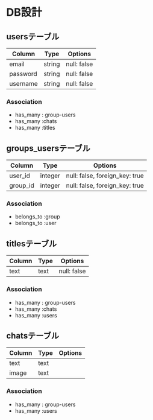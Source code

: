 # DB設計

## usersテーブル

|Column|Type|Options|
|------|----|-------|
|email|string|null: false|
|password|string|null: false|
|username|string|null: false|

### Association
- has_many : group-users
- has_many :chats
- has_many :titles

## groups_usersテーブル

|Column|Type|Options|
|------|----|-------|
|user_id|integer|null: false, foreign_key: true|
|group_id|integer|null: false, foreign_key: true|

### Association
- belongs_to :group
- belongs_to :user

## titlesテーブル
|Column|Type|Options|
|------|----|-------|
|text|text|null: false|

### Association
- has_many : group-users
- has_many :chats
- has_many :users


## chatsテーブル
|Column|Type|Options|
|------|----|-------|
|text|text||
|image|text||

### Association

- has_many : group-users
- has_many :users
